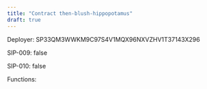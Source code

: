 ```yaml
---
title: "Contract then-blush-hippopotamus"
draft: true
---
```

Deployer: SP33QM3WWKM9C97S4V1MQX96NXVZHV1T37143X296

SIP-009: false

SIP-010: false

Functions:

